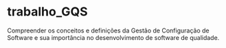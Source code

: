 # trabalho_GQS
 Compreender os conceitos e definições da Gestão de Configuração de Software e sua importância no desenvolvimento de software de qualidade.
